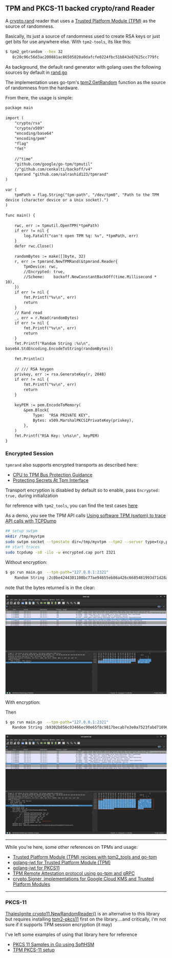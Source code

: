 ## TPM and PKCS-11 backed crypto/rand Reader   

A [crypto.rand](https://pkg.go.dev/crypto/rand) reader that uses a [Trusted Platform Module (TPM)](https://en.wikipedia.org/wiki/Trusted_Platform_Module) as the source of randomness.

Basically, its just a source of randomness used to create RSA keys or just get bits for use anywhere else.  With `tpm2-tools`, its like this:

```bash
$ tpm2_getrandom --hex 32 
   8c20c96c56d3ac200881ac86505020a0dafcfe0224fbc51b843e07625cc779fc
```

As background, the default rand generator with golang uses the following sources by default in [rand.go](https://go.dev/src/crypto/rand/rand.go)


The implementation uses go-tpm's [tpm2.GetRandom](https://pkg.go.dev/github.com/google/go-tpm/tpm2#GetRandom) function as the source of randomness from the hardware.


From there, the usage is simple:

```golang
package main

import (
	"crypto/rsa"
	"crypto/x509"
	"encoding/base64"
	"encoding/pem"
	"flag"
	"fmt"

	//"time"
	"github.com/google/go-tpm/tpmutil"
	//"github.com/cenkalti/backoff/v4"
	tpmrand "github.com/salrashid123/tpmrand"
)

var (
	tpmPath = flag.String("tpm-path", "/dev/tpm0", "Path to the TPM device (character device or a Unix socket).")
)

func main() {

	rwc, err := tpmutil.OpenTPM(*tpmPath)
	if err != nil {
		log.Fatalf("can't open TPM %q: %v", *tpmPath, err)
	}
	defer rwc.Close()

	randomBytes := make([]byte, 32)
	r, err := tpmrand.NewTPMRand(&tpmrand.Reader{
		TpmDevice: rwc,
		//Encrypted: true,
		//Scheme:    backoff.NewConstantBackOff(time.Millisecond * 10),
	})
	if err != nil {
		fmt.Printf("%v\n", err)
		return
	}
	// Rand read
	_, err = r.Read(randomBytes)
	if err != nil {
		fmt.Printf("%v\n", err)
		return
	}
	fmt.Printf("Random String :%s\n", base64.StdEncoding.EncodeToString(randomBytes))

	fmt.Println()

	// /// RSA keygen
	privkey, err := rsa.GenerateKey(r, 2048)
	if err != nil {
		fmt.Printf("%v\n", err)
		return
	}

	keyPEM := pem.EncodeToMemory(
		&pem.Block{
			Type:  "RSA PRIVATE KEY",
			Bytes: x509.MarshalPKCS1PrivateKey(privkey),
		},
	)
	fmt.Printf("RSA Key: \n%s\n", keyPEM)
}

```

### Encrypted Session

`tpmrand` also supports encrypted transports as described here:

- [CPU to TPM Bus Protection Guidance](https://trustedcomputinggroup.org/wp-content/uploads/TCG_CPU_TPM_Bus_Protection_Guidance_Passive_Attack_Mitigation_8May23-3.pdf)
- [Protecting Secrets At Tpm Interface](https://tpm2-software.github.io/2021/02/17/Protecting-secrets-at-TPM-interface.html)

Transport encryption is disabled by default so to enable, pass `Encrypted: true,` during initialization

for reference with `tpm2_tools`, you can find the test cases [here](https://github.com/tpm2-software/tpm2-tools/blob/master/test/integration/tests/getrandom.sh#L35)

As a demo, you see the TPM API calls [Using software TPM (swtpm) to trace API calls with TCPDump](https://github.com/salrashid123/tpm2/tree/master/simulator_swtpm_tcpdump)


```bash
## setup swtpm
mkdir /tmp/myvtpm
sudo swtpm socket --tpmstate dir=/tmp/myvtpm --tpm2 --server type=tcp,port=2321 --ctrl type=tcp,port=2322 --flags not-need-init,startup-clear
## start traces
sudo tcpdump -s0 -ilo -w encrypted.cap port 2321
```


Without encryption:

```bash
$ go run main.go  --tpm-path="127.0.0.1:2321"
    Random String :2c0be4244301100bc77ae94655eb86a426c6685481993d71d28a74355602ec29

```

note that the bytes returned is in the clear:

![example/images/clear.png](example/images/clear.png)


With encryption:

Then 
```bash
$ go run main.go  --tpm-path="127.0.0.1:2321"
   Random String :b9302b856c03466ec90e65f8c9817becab7e3e0a7523fabd7169607b2de55d60
```

![example/images/encrypted.png](example/images/encrypted.png)

---

While you're here, some other references on TPMs and usage:

* [Trusted Platform Module (TPM) recipes with tpm2_tools and go-tpm](https://github.com/salrashid123/tpm2)
* [golang-jwt for Trusted Platform Module (TPM)](https://github.com/salrashid123/golang-jwt-tpm)
* [golang-jwt for PKCS11](https://github.com/salrashid123/golang-jwt-pkcs11)
* [TPM Remote Attestation protocol using go-tpm and gRPC](https://github.com/salrashid123/go_tpm_remote_attestation)
* [crypto.Signer, implementations for Google Cloud KMS and Trusted Platform Modules](https://github.com/salrashid123/signer)

---

### PKCS-11

[ThalesIgnite crypto11.NewRandomReader()](https://pkg.go.dev/github.com/ThalesIgnite/crypto11#Context.NewRandomReader) is an alternative to this library but requires installing [tpm2-pkcs11](https://github.com/tpm2-software/tpm2-pkcs11) first on the library....and critically, i'm not sure if it supports TPM session encryption (it may)

I've left some examples of using that library here for reference

- [PKCS 11 Samples in Go using SoftHSM](https://github.com/salrashid123/go_pkcs11)
- [TPM PKCS-11 setup](https://github.com/salrashid123/golang-jwt-pkcs11#tpm)
